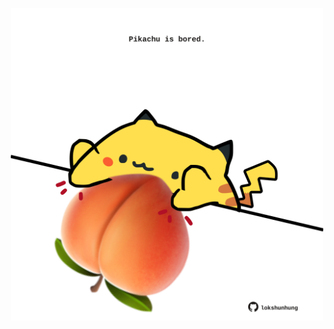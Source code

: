<!-- built at 17/08/2023, 06:00:51 UTC -->
<p align="center">
  <img width="500" height="500" src="./ReadmeImage.svg">
</p>
